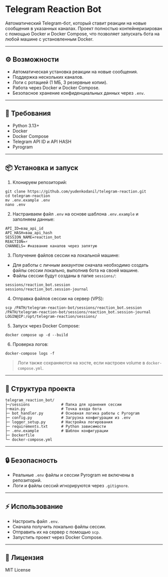 # Telegram Reaction Bot

Автоматический Telegram-бот, который ставит реакции на новые сообщения в указанных каналах.
Проект полностью контейнеризирован с помощью Docker и Docker Compose, что позволяет запускать бота на любой машине с установленным Docker.

---

## ⚙️ Возможности

- Автоматическая установка реакции на новые сообщения.
- Поддержка нескольких каналов.
- Логи с ротацией (1 МБ, 3 резервные копии).
- Работа через Docker и Docker Compose.
- Безопасное хранение конфиденциальных данных через `.env`.

---

## 📝 Требования

- Python 3.13+
- Docker
- Docker Compose
- Telegram API ID и API HASH
- Pyrogram

---

## 📦 Установка и запуск

1. Клонируем репозиторий:

```
git clone https://github.com/yudenkodanil/telegram-reaction.git
cd telegram-reaction
mv .env.example .env
nano .env

```

2. Настраиваем файл `.env` на основе шаблона `.env.example` и заполняем данные:

```
API_ID=ваш_api_id
API_HASH=ваш_api_hash
SESSION_NAME=reaction_bot
REACTION=⚡️
CHANNELS= #название каналов через запятую
```

3. Получение файлов сессии на локальной машине:

- Для работы с личным аккаунтом сначала необходимо создать файлы сессии локально, выполнив бота на своей машине.
- Файлы сессии будут созданы в папке `sessions/`:
```
sessions/reaction_bot.session
sessions/reaction_bot.session-journal
```

4. Отправка файлов сессии на сервер (VPS):

```
scp /PATH/telegram-reaction-bot/sessions/reaction_bot.session
/PATH/telegram-reaction-bot/sessions/reaction_bot.session-journal
LOGIN@IP:/opt/telegram-reaction/sessions/
```

5. Запуск через Docker Compose:

```
docker compose up -d --build
```

6. Проверка логов:

```
docker-compose logs -f
```

> Логи также сохраняются на хосте, если настроен volume в `docker-compose.yml`.

---

## 📁 Структура проекта

```
telegram_reaction_bot/
├─/sessions              # Папка для хранения сессии 
├─main.py                # Точка входа бота
├─ bot_handler.py        # Основная логика работы с Pyrogram
├─ config.py             # Загрузка конфигурации из .env
├─ logger_setup.py       # Настройка логирования
├─ requirements.txt      # Python зависимости
├─ .env.example          # Шаблон конфигурации
├─ Dockerfile
└─ docker-compose.yml
```

---

## 🔒 Безопасность

- Реальные `.env` файлы и сессии Pyrogram не включены в репозиторий.
- Логи и файлы сессий игнорируются через `.gitignore`.

---

## ⚡ Использование

- Настроить файл `.env`.
- Сначала получить локально файлы сессии.
- Отправить их на сервер с помощью `scp`.
- Запустить проект через Docker Compose.

---

## 📄 Лицензия

MIT License
